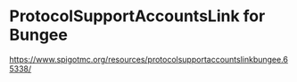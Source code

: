 # ProtocolSupportAccountsLink for Bungee

https://www.spigotmc.org/resources/protocolsupportaccountslinkbungee.65338/